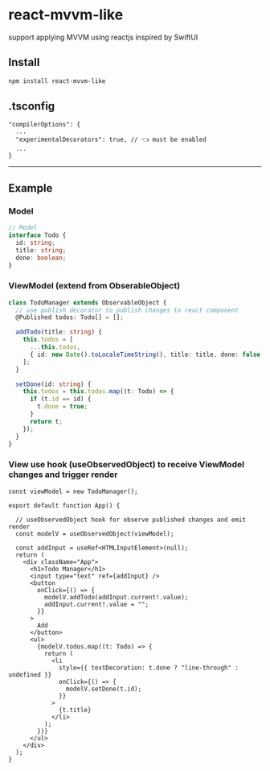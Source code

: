 # react-mvvm-like
support applying MVVM using reactjs inspired by SwiftUI

## Install 
```bash
npm install react-mvvm-like
```

## .tsconfig
```
"compilerOptions": {
  ...
  "experimentalDecorators": true, // 👈️ must be enabled
  ...
}
```

____

## Example
### Model
```ts
// Model
interface Todo {
  id: string;
  title: string;
  done: boolean;
}
```



### ViewModel (extend from ObserableObject)
```ts
class TodoManager extends ObservableObject {
  // use publish decorator to publish changes to react component 
  @Published todos: Todo[] = [];

  addTodo(title: string) {
    this.todos = [
      ...this.todos,
      { id: new Date().toLocaleTimeString(), title: title, done: false }
    ];
  }

  setDone(id: string) {
    this.todos = this.todos.map((t: Todo) => {
      if (t.id == id) {
        t.done = true;
      }
      return t;
    });
  }
}
```

### View use hook (useObservedObject) to receive ViewModel changes and trigger render
```tsx
const viewModel = new TodoManager();

export default function App() {

  // useObservedObject hook for observe published changes and emit render
  const modelV = useObservedObject(viewModel);

  const addInput = useRef<HTMLInputElement>(null);
  return (
    <div className="App">
      <h1>Todo Manager</h1>
      <input type="text" ref={addInput} />
      <button
        onClick={() => {
          modelV.addTodo(addInput.current!.value);
          addInput.current!.value = "";
        }}
      >
        Add
      </button>
      <ul>
        {modelV.todos.map((t: Todo) => {
          return (
            <li
              style={{ textDecoration: t.done ? "line-through" : undefined }}
              onClick={() => {
                modelV.setDone(t.id);
              }}
            >
              {t.title}
            </li>
          );
        })}
      </ul>
    </div>
  );
}
```